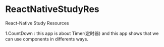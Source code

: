 # ReactNativeStudyRes

React-Native Study Resources

1.CountDown : this app is about Timer(定时器) and this app shows that we can use components in differents ways.

